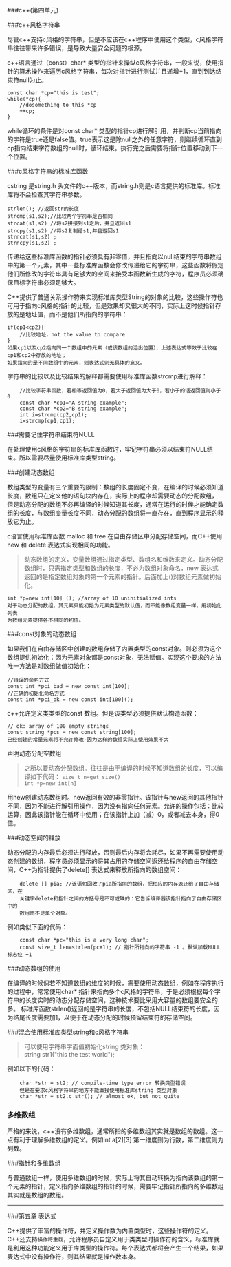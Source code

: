 ###c++(第四单元)

###c++风格字符串

尽管c++支持c风格的字符串，但是不应该在c++程序中使用这个类型，c风格字符串往往带来许多错误，是导致大量安全问题的根源。

c++语言通过（const）char* 类型的指针来操纵c风格字符串，一般来说，使用指针的算术操作来遍历c风格字符串，每次对指针进行测试并且递增+1，直到到达结束符null为止。  

	const char *cp="this is test";	
	while(*cp){
		//dosomething to this *cp
		++cp;	
	}
while循环的条件是对const char* 类型的指针cp进行解引用，并判断cp当前指向的字符是true还是false值。true表示这是除null之外的任意字符，则继续循环直到cp指向结束字符数组的null时，循环结束。执行完之后需要将指针位置移动到下一个位置。  

###c风格字符串的标准库函数

cstring 是string.h 头文件的c++版本，而string.h则是c语言提供的标准库。标准库将不会检查其字符串参数。  

	strlen(); //返回str的长度
	strcmp(s1,s2);//比较两个字符串是否相同
	strcat(s1,s2) //将s2拼接到s1之后，并且返回s1
	strcpy(s1,s2) //将s2复制给s1,并且返回s1
	strncat(s1,s2) ;
	strncpy(s1,s2) ;

传递给这些标准库函数的指针必须具有非零值，并且指向以null结束的字符串数组中的第一个元素，其中一些标准库函数会修改传递给它的字符串，这些函数将假定他们所修改的字符串具有足够大的空间来接受本函数新生成的字符，程序员必须确保目标字符串必须足够大。  

C++提供了普通关系操作符来实现标准库类型String的对象的比较，这些操作符也可用于指向c风格的指针的比较，但是效果却又很大的不同，实际上这时候指针存放的是地址值，而不是他们所指向的字符串：  

	if(cp1<cp2){
		//比较地址，not the value to compare
	}
	如果cp1以及cp2指向同一个数组中的元素（或该数组的溢出位置），上述表达式等效于比较在cp1和cp2中存放的地址；
	如果指向的是不同数组中的元素，则表达式则无具体的意义。

字符串的比较以及比较结果的解释都需要使用标准库函数strcmp进行解释：  

		//比较字符串函数，若相等返回值为0，若大于返回值为大于0，若小于的话返回值则小于0
		const char *cp1="A string example";
		const char *cp2="B string example";
		int i=strcmp(cp2,cp1);
		i=strcmp(cp1,cp1);

###需要记住字符串结束符NULL

在处理使用c风格的字符串的标准库函数时，牢记字符串必须以结束符NULL结束。所以需要尽量使用标准库类型string。

###创建动态数组

数组类型的变量有三个重要的限制：数组的长度固定不变，在编译的时候必须知道长度，数组只在定义他的语句块内存在，实际上的程序却需要动态的分配数组，	但是动态分配的数组不必再编译的时候知道其长度，通常在运行的时候才能确定数组的长度，与数组变量长度不同，动态分配的数组将一直存在，直到程序显示的释放它为止。  

c语言使用标准库函数 malloc 和 free 在自由存储区中分配存储空间，而C++使用 new 和 delete 表达式实现相同的功能。  

> 动态数组的定义，变量数组通过指定类型、数组名和维数来定义。动态分配数组时，只需指定类型和数组的长度，不必为数组对象命名，new 表达式返回的是指定数组对象的第一个元素的指针。后面加上()对数组元素做初始化。 

	int *p=new int[10] (); //array of 10 uninitialized ints
	对于动态分配的数组，其元素只能初始为元素类型的默认值，而不能像数组变量一样，用初始化列表
	为数组元素提供各不相同的初值。

###const对象的动态数组

如果我们在自由存储区中创建的数组存储了内置类型的const对象。则必须为这个数组提供初始化：因为元素对象都是const对象，无法赋值。实现这个要求的方法唯一方法是对数组做值初始化：  

	//错误的命名方式
	const int *pci_bad = new const int[100];
	//正确的初始化命名方式
	const int *pci_ok = new const int[100]();

c++允许定义类类型的const 数组。但是该类型必须提供默认构造函数：  

	// ok: array of 100 empty strings
	const string *pcs = new const string[100];	
	已经创建的常量元素将不允许修改-因为这样的数组实际上使用效果不大  

声明动态分配空数组  

> 之所以要动态分配数组。往往是由于编译的时候不知道数组的长度，可以编译如下代码：
> `size_t n=get_size() `  
>  `int *p=new int[n]`

用new创建动态数组时。new返回有效的非零指针。该指针与new返回的其他指针不同，因为不能进行解引用操作，因为没有指向任何元素。允许的操作包括：比较运算，因此该指针能在循环中使用；在该指针上加（减）0，或者减去本身，得0值。  

###动态空间的释放

动态分配的内存最后必须进行释放，否则最后内存将会耗尽，如果不再需要使用动态创建的数组，程序员必须显示的将其占用的存储空间返还给程序的自由存储空间，C++为指针提供了delete[] 表达式来释放所指向的数组空间：  

		delete [] pia; //该语句回收了pia所指向的数组，把相应的内存返还给了自由存储区，在
		关键字delete和指针之间的方括号是不可或缺的：它告诉编译器该指针指向了自由存储区中的
		数组而不是单个对象。

例如类似下面的代码：  

		const char *pc="this is a very long char";
		const size_t len=strlen(pc+1); // 指针所指向的字符串 -1 。默认加载NULL标志位 +1  

###动态数组的使用

在编译的时候倘若不知道数组的维度的时候，需要使用动态数组，例如在程序执行的过程中，常常使用char* 指针来指向多个c风格的字符串，于是必须根据每个字符串的长度实时的动态分配存储空间，这种技术要比采用大容量的数组要安全的多。 标准库函数strlen()返回的是字符串的长度，不包括NULL结束符的长度，因为结尾长度需要加1，以便于在动态分配的时候预留结束符的存储空间。

###混合使用标准库类型string和c风格字符串

>可以使用字符串字面值初始化string 类对象：  
>string str1("this the test world");

例如以下的代码：  

		char *str = st2; // compile-time type error	转换类型错误
		但是在要求c风格字符串的地方不能直接使用标准库string 类型对象
		char *str = st2.c_str(); // almost ok, but not quite 
### 多维数组

严格的来说，c++没有多维数组，通常所指的多维数组其实就是数组的数组。这一点有利于理解多维数组的定义。例如int a[2][3] 第一维度则为行数，第二维度则为列数。

###指针和多维数组

与普通数组一样，使用多维数组的时候，实际上将其自动转换为指向该数组的第一个元素的指针，定义指向多维数组的指针的时候，需要牢记指针所指向的多维数组其实就是数组的数组。

-----
###第五章 表达式

C++提供了丰富的操作符，并定义操作数为内置类型时，这些操作符的定义。C++还支持`操作符重载`，允许程序员自定义用于类类型时操作符的含义，标准库就是利用这种功能定义用于库类型的操作符。每个表达式都将会产生一个结果，如果表达式中没有操作符，则其结果就是操作数本身。
		

		